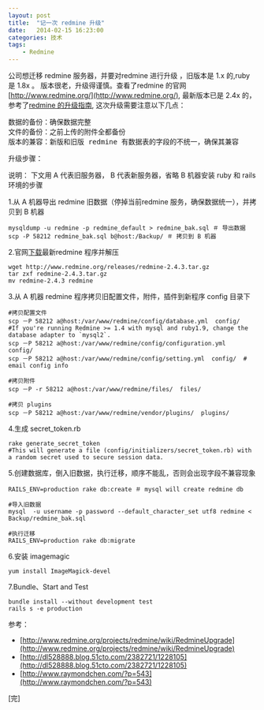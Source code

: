 ```yaml
---
layout: post
title:  "记一次 redmine 升级"
date:   2014-02-15 16:23:00
categories: 技术
tags:
    - Redmine
---
```


公司想迁移 redmine 服务器，并要对redmine 进行升级 ，旧版本是 1.x 的,ruby 是 1.8x 。 版本很老，升级得谨慎。查看了redmine 的官网 [http://www.redmine.org/](http://www.redmine.org/), 最新版本已是 2.4x 的，参考了[redmine 的升级指南](http://www.redmine.org/projects/redmine/wiki/RedmineUpgrade), 这次升级需要注意以下几点：
<pre>
数据的备份：确保数据完整
文件的备份：之前上传的附件全都备份
版本的兼容：新版和旧版 redmine 有数据表的字段的不统一，确保其兼容  
</pre>

升级步骤： 

说明： 下文用 A 代表旧服务器， B 代表新服务器，省略 B 机器安装 ruby 和 rails 环境的步骤


1.从 A 机器导出 redmine 旧数据（停掉当前redmine 服务，确保数据统一），并拷贝到 B 机器

```
mysqldump -u redmine -p redmine_default > redmine_bak.sql ＃ 导出数据
scp -P 58212 redmine_bak.sql b@host:/Backup/ ＃ 拷贝到 B 机器
```
2.官网[下载](http://www.redmine.org/projects/redmine/wiki/Download)最新redmine 程序并解压 

```
wget http://www.redmine.org/releases/redmine-2.4.3.tar.gz
tar zxf redmine-2.4.3.tar.gz
mv redmine-2.4.3 redmine
```

3.从 A 机器 redmine 程序拷贝旧配置文件，附件，插件到新程序 config 目录下 

```
#拷贝配置文件
scp －P 58212 a@host:/var/www/redmine/config/database.yml  config/  
#If you're running Redmine >= 1.4 with mysql and ruby1.9, change the database adapter to `mysql2`.
scp －P 58212 a@host:/var/www/redmine/config/configuration.yml  config/
scp －P 58212 a@host:/var/www/redmine/config/setting.yml  config/  # email config info

#拷贝附件
scp －P -r 58212 a@host:/var/www/redmine/files/  files/  

#拷贝 plugins
scp －P 58212 a@host:/var/www/redmine/vendor/plugins/  plugins/  

```
4.生成 secret_token.rb

```
rake generate_secret_token 
#This will generate a file (config/initializers/secret_token.rb) with a random secret used to secure session data.

```
5.创建数据库，倒入旧数据，执行迁移，顺序不能乱，否则会出现字段不兼容现象

```
RAILS_ENV=production rake db:create ＃ mysql will create redmine db

#导入旧数据
mysql  -u username -p password --default_character_set utf8 redmine < Backup/redmine_bak.sql 

#执行迁移
RAILS_ENV=production rake db:migrate

```
6.安装 imagemagic

```
yum install ImageMagick-devel
```

7.Bundle、Start and Test

```
bundle install --without development test
rails s -e production
```

参考：

* [http://www.redmine.org/projects/redmine/wiki/RedmineUpgrade](http://www.redmine.org/projects/redmine/wiki/RedmineUpgrade)
* [http://dl528888.blog.51cto.com/2382721/1228105](http://dl528888.blog.51cto.com/2382721/1228105)
* [http://www.raymondchen.com/?p=543](http://www.raymondchen.com/?p=543)

[完]